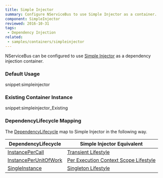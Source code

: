 ```yaml
---
title: Simple Injector
summary: Configure NServiceBus to use Simple Injector as a container.
component: SimpleInjector
reviewed: 2016-10-31
tags:
 - Dependency Injection
related:
 - samples/containers/simpleinjector
---
```



NServiceBus can be configured to use [Simple Injector](https://simpleinjector.org) as a dependency injection container.


### Default Usage

snippet:simpleinjector


### Existing Container Instance

snippet:simpleinjector_Existing


### DependencyLifecycle Mapping

The [DependencyLifecycle](/nservicebus/containers/#dependency-lifecycle) map to Simple Injector in the following way.

| DependencyLifecycle                                                                                             | Simple Injector Equivalent                                                                                                        |
|-----------------------------------------------------------------------------------------------------------------|---------------------------------------------------------------------------------------------------------------------------|
| [InstancePerCall](/nservicebus/containers/#dependency-lifecycle-instancepercall)                                | [Transient Lifestyle](http://simpleinjector.readthedocs.io/en/latest/lifetimes.html#transient)         |
| [InstancePerUnitOfWork](/nservicebus/containers/#dependency-lifecycle-instanceperunitofwork)                    | [Per Execution Context Scope Lifestyle](http://simpleinjector.readthedocs.io/en/latest/lifetimes.html#perexecutioncontextscope) |
| [SingleInstance](/nservicebus/containers/#dependency-lifecycle-singleinstance)                                  | [Singleton Lifestyle](http://simpleinjector.readthedocs.io/en/latest/lifetimes.html#singleton)                          |